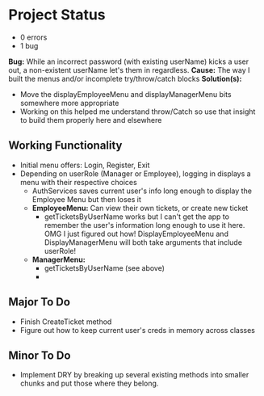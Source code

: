 # Project Status
- 0 errors
- 1 bug 

**Bug:** While an incorrect password (with existing userName) kicks a user out, a non-existent userName let's them in regardless.
**Cause:** The way I built the menus and/or incomplete try/throw/catch blocks
**Solution(s):** 
- Move the displayEmployeeMenu and displayManagerMenu bits somewhere more appropriate
- Working on this helped me understand throw/Catch so use that insight to build them properly here and elsewhere

## Working Functionality
- Initial menu offers: Login, Register, Exit
- Depending on userRole (Manager or Employee), logging in displays a menu with their respective choices
    - AuthServices saves current user's info long enough to display the Employee Menu but then loses it
    - **EmployeeMenu:** Can view their own tickets, or create new ticket
        - getTicketsByUserName works but I can't get the app to remember the user's information long enough to use it here. OMG I just figured out how! DisplayEmployeeMenu and DisplayManagerMenu will both take arguments that include userRole!
    - **ManagerMenu:** 
        - getTicketsByUserName (see above)
        - 

## Major To Do
- Finish CreateTicket method
- Figure out how to keep current user's creds in memory across classes


## Minor To Do
- Implement DRY by breaking up several existing methods into smaller chunks and put those where they belong.